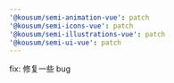 ```yaml
---
'@kousum/semi-animation-vue': patch
'@kousum/semi-icons-vue': patch
'@kousum/semi-illustrations-vue': patch
'@kousum/semi-ui-vue': patch
---
```


fix: 修复一些 bug
